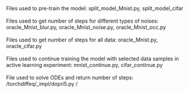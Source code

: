 
<br>Files used to pre-train the model: split_model_Mnist.py, split_model_cifar
<br><br>Files used to get number of steps for different types of noises: oracle_Mnist_blur.py, oracle_Mnist_noise.py, oracle_Mnist_occ.py
<br><br>Files used to get number of steps for all data: oracle_Mnist.py, oracle_cifar.py
<br><br>Files used to continue training the model with selected data samples in active learning experiment: mnist_continue.py, cifar_continue.py
<br><br>File used to solve ODEs and return number of steps: /torchdiffeq/_impl/dopri5.py /
